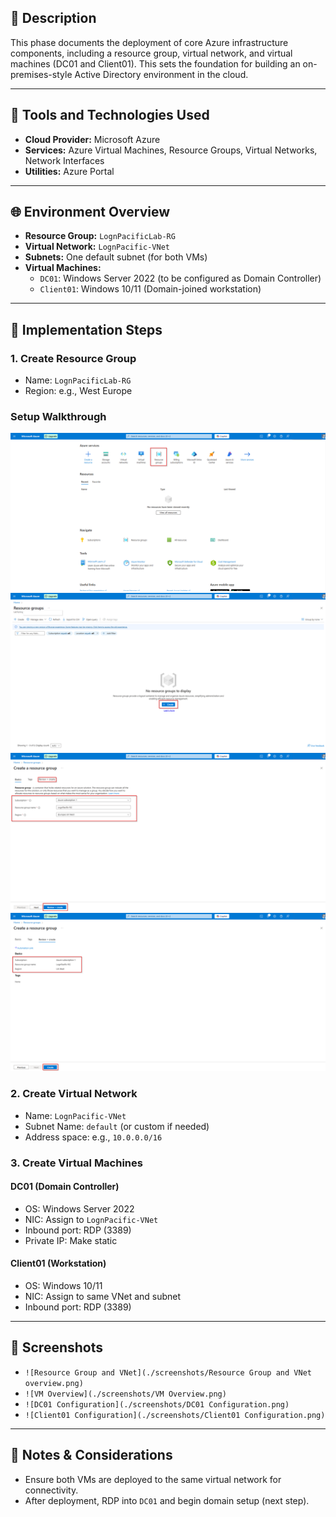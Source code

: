 ## 📘 Description
This phase documents the deployment of core Azure infrastructure components, including a resource group, virtual network, and virtual machines (DC01 and Client01). This sets the foundation for building an on-premises-style Active Directory environment in the cloud.

---

## 🧰 Tools and Technologies Used
- **Cloud Provider:** Microsoft Azure
- **Services:** Azure Virtual Machines, Resource Groups, Virtual Networks, Network Interfaces
- **Utilities:** Azure Portal

---

## 🌐 Environment Overview
- **Resource Group:** `LognPacificLab-RG`
- **Virtual Network:** `LognPacific-VNet`
- **Subnets:** One default subnet (for both VMs)
- **Virtual Machines:**
  - `DC01`: Windows Server 2022 (to be configured as Domain Controller)
  - `Client01`: Windows 10/11 (Domain-joined workstation)

---

## 🚀 Implementation Steps
### 1. Create Resource Group
- Name: `LognPacificLab-RG`
- Region: e.g., West Europe
### Setup Walkthrough
![[Resource Group](./screenshots/resource-group/small/RG-Step-01.png)](./screenshots\resource-group/RG-Step-01.png)
![Resource Group](./screenshots\resource-group/RG-Step-02.png)
![Resource Group](./screenshots\resource-group/RG-Step-03.png)
![Resource Group](./screenshots\resource-group/RG-Step-04.png)

### 2. Create Virtual Network
- Name: `LognPacific-VNet`
- Subnet Name: `default` (or custom if needed)
- Address space: e.g., `10.0.0.0/16`

### 3. Create Virtual Machines
#### DC01 (Domain Controller)
- OS: Windows Server 2022
- NIC: Assign to `LognPacific-VNet`
- Inbound port: RDP (3389)
- Private IP: Make static

#### Client01 (Workstation)
- OS: Windows 10/11
- NIC: Assign to same VNet and subnet
- Inbound port: RDP (3389)

---

## 📸 Screenshots
- `![Resource Group and VNet](./screenshots/Resource Group and VNet overview.png)`
- `![VM Overview](./screenshots/VM Overview.png)`
- `![DC01 Configuration](./screenshots/DC01 Configuration.png)`
- `![Client01 Configuration](./screenshots/Client01 Configuration.png)`

---

## 📌 Notes & Considerations
- Ensure both VMs are deployed to the same virtual network for connectivity.
- After deployment, RDP into `DC01` and begin domain setup (next step).